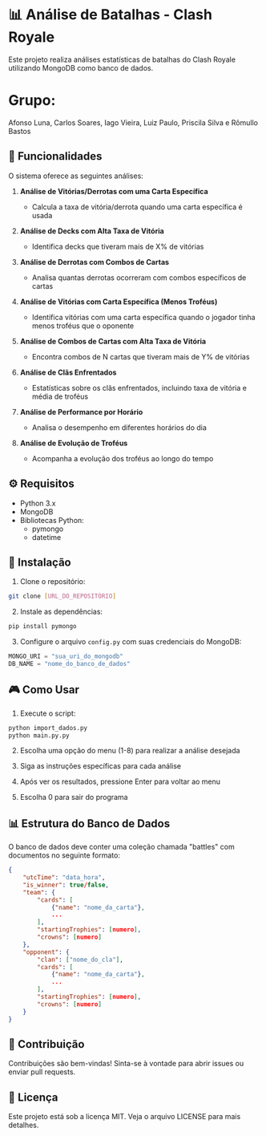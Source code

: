 # 📊 Análise de Batalhas - Clash Royale

Este projeto realiza análises estatísticas de batalhas do Clash Royale utilizando MongoDB como banco de dados.

# Grupo:

Afonso Luna, Carlos Soares, Iago Vieira, Luiz Paulo, Priscila Silva e Rômullo Bastos

## 🚀 Funcionalidades

O sistema oferece as seguintes análises:

1. **Análise de Vitórias/Derrotas com uma Carta Específica**
   - Calcula a taxa de vitória/derrota quando uma carta específica é usada

2. **Análise de Decks com Alta Taxa de Vitória**
   - Identifica decks que tiveram mais de X% de vitórias

3. **Análise de Derrotas com Combos de Cartas**
   - Analisa quantas derrotas ocorreram com combos específicos de cartas

4. **Análise de Vitórias com Carta Específica (Menos Troféus)**
   - Identifica vitórias com uma carta específica quando o jogador tinha menos troféus que o oponente

5. **Análise de Combos de Cartas com Alta Taxa de Vitória**
   - Encontra combos de N cartas que tiveram mais de Y% de vitórias

6. **Análise de Clãs Enfrentados**
   - Estatísticas sobre os clãs enfrentados, incluindo taxa de vitória e média de troféus

7. **Análise de Performance por Horário**
   - Analisa o desempenho em diferentes horários do dia

8. **Análise de Evolução de Troféus**
   - Acompanha a evolução dos troféus ao longo do tempo

## ⚙️ Requisitos

- Python 3.x
- MongoDB
- Bibliotecas Python:
  - pymongo
  - datetime

## 🔧 Instalação

1. Clone o repositório:
```bash
git clone [URL_DO_REPOSITÓRIO]
```

2. Instale as dependências:
```bash
pip install pymongo
```

3. Configure o arquivo `config.py` com suas credenciais do MongoDB:
```python
MONGO_URI = "sua_uri_do_mongodb"
DB_NAME = "nome_do_banco_de_dados"
```

## 🎮 Como Usar

1. Execute o script:
```bash
python import_dados.py
python main.py.py
```

2. Escolha uma opção do menu (1-8) para realizar a análise desejada

3. Siga as instruções específicas para cada análise

4. Após ver os resultados, pressione Enter para voltar ao menu

5. Escolha 0 para sair do programa

## 📊 Estrutura do Banco de Dados

O banco de dados deve conter uma coleção chamada "battles" com documentos no seguinte formato:

```json
{
    "utcTime": "data_hora",
    "is_winner": true/false,
    "team": {
        "cards": [
            {"name": "nome_da_carta"},
            ...
        ],
        "startingTrophies": [numero],
        "crowns": [numero]
    },
    "opponent": {
        "clan": ["nome_do_cla"],
        "cards": [
            {"name": "nome_da_carta"},
            ...
        ],
        "startingTrophies": [numero],
        "crowns": [numero]
    }
}
```

## 🤝 Contribuição

Contribuições são bem-vindas! Sinta-se à vontade para abrir issues ou enviar pull requests.

## 📝 Licença

Este projeto está sob a licença MIT. Veja o arquivo LICENSE para mais detalhes. 